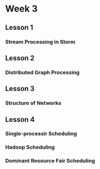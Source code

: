 # Week 3

## Lesson 1

### Stream Processing in Storm

## Lesson 2

### Distributed Graph Processing

## Lesson 3

### Structure of Networks

## Lesson 4

### Single-processir Scheduling

### Hadoop Scheduling

### Dominant Resource Fair Scheduling
